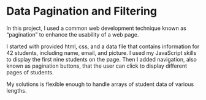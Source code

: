 # Data Pagination and Filtering

In this project, I used a common web development technique known as “pagination” to enhance the usability of a web page.

I started with provided html, css, and a data file that contains information for 42 students, including name, email, and picture. I used my JavaScript skills to display the first nine students on the page. Then I added navigation, also known as pagination buttons, that the user can click to display different pages of students.

My solutions is flexible enough to handle arrays of student data of various lengths.